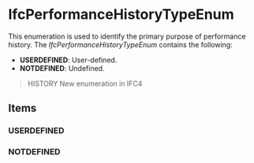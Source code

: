 # IfcPerformanceHistoryTypeEnum

This enumeration is used to identify the primary purpose of performance history. The _IfcPerformanceHistoryTypeEnum_ contains the following:

* **USERDEFINED**: User-defined.
* **NOTDEFINED**: Undefined.

> HISTORY  New enumeration in IFC4

## Items

### USERDEFINED


### NOTDEFINED

